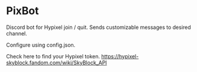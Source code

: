 # PixBot

Discord bot for Hypixel join / quit.
Sends customizable messages to desired channel.

Configure using config.json.

Check here to find your Hypixel token.
https://hypixel-skyblock.fandom.com/wiki/SkyBlock_API
